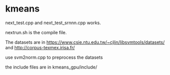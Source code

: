 # kmeans

next_test.cpp and next_test_srnnn.cpp works.

nextrun.sh is the compile file.

The datasets are in https://www.csie.ntu.edu.tw/~cjlin/libsvmtools/datasets/ and http://corpus-texmex.irisa.fr/

use svm2norm.cpp to preprocess the datasets

the include files are in kmeans_gpu/include/
